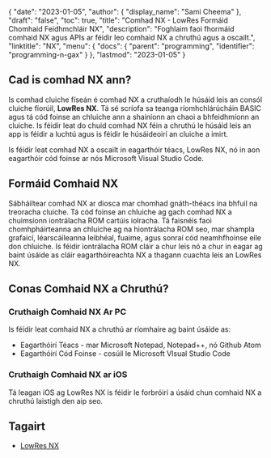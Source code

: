 {
  "date": "2023-01-05",
  "author": {
    "display_name": "Sami Cheema"
},
  "draft": "false",
  "toc": true,
  "title": "Comhad NX - LowRes Formáid Chomhaid Feidhmchláir NX",
  "description": "Foghlaim faoi fhormáid comhaid NX agus APIs ar féidir leo comhaid NX a chruthú agus a oscailt.",
  "linktitle": "NX",
  "menu": {
    "docs": {
      "parent": "programming",
      "identifier": "programming-n-gax"
}
},
  "lastmod": "2023-01-05"
}

## Cad is comhad NX ann?

Is comhad cluiche físeán é comhad NX a cruthaíodh le húsáid leis an consól cluiche fíorúil, **LowRes NX**. Tá sé scríofa sa teanga ríomhchlárúcháin BASIC agus tá cód foinse an chluiche ann a shainíonn an chaoi a bhfeidhmíonn an cluiche. Is féidir leat do chuid comhad NX féin a chruthú le húsáid leis an app is féidir a luchtú agus is féidir le húsáideoirí an cluiche a imirt.

Is féidir leat comhad NX a oscailt in eagarthóir téacs, LowRes NX, nó in aon eagarthóir cód foinse ar nós Microsoft Visual Studio Code.

## Formáid Comhaid NX

Sábháiltear comhad NX ar diosca mar chomhad gnáth-théacs ina bhfuil na treoracha cluiche. Tá cód foinse an chluiche ag gach comhad NX a chuimsíonn iontrálacha ROM cartúis iolracha. Tá faisnéis faoi chomhpháirteanna an chluiche ag na hiontrálacha ROM seo, mar shampla grafaicí, léarscáileanna leibhéal, fuaime, agus sonraí cód neamhfhoinse eile don chluiche. Is féidir iontrálacha ROM cláir a chur leis nó a chur in eagar ag baint úsáide as cláir eagarthóireachta NX a thagann cuachta leis an LowRes NX.

## Conas Comhaid NX a Chruthú?

### Cruthaigh Comhaid NX Ar PC

Is féidir leat comhaid NX a chruthú ar ríomhaire ag baint úsáide as:

 * Eagarthóirí Téacs - mar Microsoft Notepad, Notepad++, nó Github Atom
 * Eagarthóirí Cód Foinse - cosúil le Microsoft VIsual Studio Code

### Cruthaigh Comhaid NX ar iOS

Tá leagan iOS ag LowRes NX is féidir le forbróirí a úsáid chun comhaid NX a chruthú laistigh den aip seo.

## Tagairt ##

* [LowRes NX](https://lowresnx.inutilis.com/)


